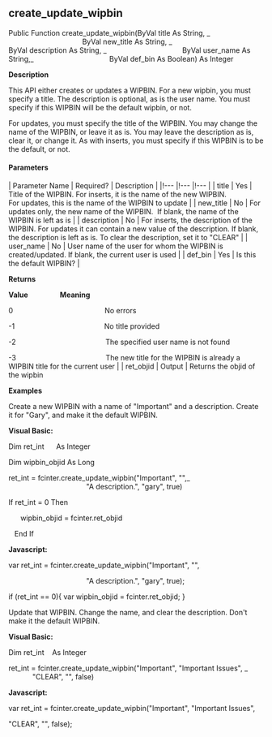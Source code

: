 create_update_wipbin
----------------------

Public Function create_update_wipbin(ByVal title As String, _
                                     ByVal new_title As String, _
                                     ByVal description As String, _
                                     ByVal user_name As String,_
                                     ByVal def_bin As Boolean) As Integer

**Description**

This API either creates or updates a WIPBIN. For a new wipbin, you must specify a title. The description is optional, as is the user name. You must specify if this WIPBIN will be the default wipbin, or not.

For updates, you must specify the title of the WIPBIN. You may change the name of the WIPBIN, or leave it as is. You may leave the description as is, clear it, or change it. As with inserts, you must specify if this WIPBIN is to be the default, or not.

#### Parameters

| Parameter Name | Required? | Description |
|!--- |!--- |!--- |
| title | Yes | Title of the WIPBIN. For inserts, it is the name of the new WIPBIN. For updates, this is the name of the WIPBIN to update |
| new_title | No | For updates only, the new name of the WIPBIN.  If blank, the name of the WIPBIN is left as is |
| description | No | For inserts, the description of the WIPBIN. For updates it can contain a new value of the description. If blank, the description is left as is. To clear the description, set it to "CLEAR" |
| user_name | No | User name of the user for whom the WIPBIN is created/updated. If blank, the current user is used |
| def_bin | Yes | Is this the default WIPBIN? |

**Returns**

**Value**                **Meaning**

0                                              No errors

-1                                             No title provided

-2                                             The specified user name is not found

-3                                             The new title for the WIPBIN is already a WIPBIN title for the current user |
| ret_objid | Output | Returns the objid of the wipbin

**Examples**

 Create a new WIPBIN with a name of "Important" and a description. Create it for "Gary", and make it the default WIPBIN.

**Visual Basic:**

Dim ret_int      As Integer

Dim wipbin_objid As Long

ret_int = fcinter.create_update_wipbin("Important", "",_
                                       "A description.", "gary", true)

 If ret_int = 0 Then

      wipbin_objid = fcinter.ret_objid

   End If

**Javascript:**

var ret_int = fcinter.create_update_wipbin("Important", "",

                                       "A description.", "gary", true);

 if (ret_int == 0){ var wipbin_objid = fcinter.ret_objid; }

 Update that WIPBIN. Change the name, and clear the description. Don't make it the default WIPBIN.

**Visual Basic:**

Dim ret_int    As Integer

ret_int = fcinter.create_update_wipbin("Important", "Important Issues", _
            "CLEAR", "", false)

**Javascript:**

var ret_int = fcinter.create_update_wipbin("Important", "Important Issues",

"CLEAR", "", false);